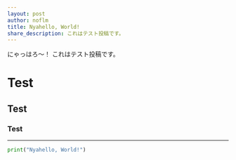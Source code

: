 ```yaml
---
layout: post
author: noflm
title: Nyahello, World!
share_description: これはテスト投稿です。
---
```


にゃっはろ～！
これはテスト投稿です。

# Test
## Test
### Test
---
```python
print("Nyahello, World!")
```